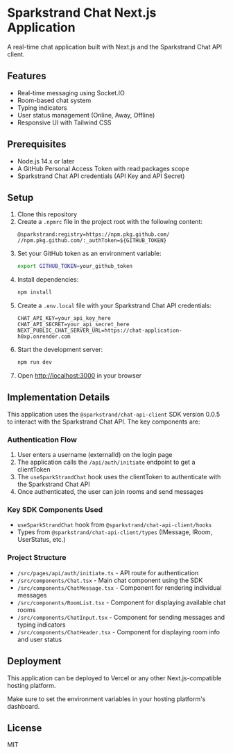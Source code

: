 # Sparkstrand Chat Next.js Application

A real-time chat application built with Next.js and the Sparkstrand Chat API client.

## Features

- Real-time messaging using Socket.IO
- Room-based chat system
- Typing indicators
- User status management (Online, Away, Offline)
- Responsive UI with Tailwind CSS

## Prerequisites

- Node.js 14.x or later
- A GitHub Personal Access Token with read:packages scope
- Sparkstrand Chat API credentials (API Key and API Secret)

## Setup

1. Clone this repository
2. Create a `.npmrc` file in the project root with the following content:
   ```
   @sparkstrand:registry=https://npm.pkg.github.com/
   //npm.pkg.github.com/:_authToken=${GITHUB_TOKEN}
   ```
3. Set your GitHub token as an environment variable:
   ```bash
   export GITHUB_TOKEN=your_github_token
   ```
4. Install dependencies:
   ```bash
   npm install
   ```
5. Create a `.env.local` file with your Sparkstrand Chat API credentials:
   ```
   CHAT_API_KEY=your_api_key_here
   CHAT_API_SECRET=your_api_secret_here
   NEXT_PUBLIC_CHAT_SERVER_URL=https://chat-application-h0xp.onrender.com
   ```
6. Start the development server:
   ```bash
   npm run dev
   ```
7. Open [http://localhost:3000](http://localhost:3000) in your browser

## Implementation Details

This application uses the `@sparkstrand/chat-api-client` SDK version 0.0.5 to interact with the Sparkstrand Chat API. The key components are:

### Authentication Flow

1. User enters a username (externalId) on the login page
2. The application calls the `/api/auth/initiate` endpoint to get a clientToken
3. The `useSparkStrandChat` hook uses the clientToken to authenticate with the Sparkstrand Chat API
4. Once authenticated, the user can join rooms and send messages

### Key SDK Components Used

- `useSparkStrandChat` hook from `@sparkstrand/chat-api-client/hooks`
- Types from `@sparkstrand/chat-api-client/types` (IMessage, IRoom, UserStatus, etc.)

### Project Structure

- `/src/pages/api/auth/initiate.ts` - API route for authentication
- `/src/components/Chat.tsx` - Main chat component using the SDK
- `/src/components/ChatMessage.tsx` - Component for rendering individual messages
- `/src/components/RoomList.tsx` - Component for displaying available chat rooms
- `/src/components/ChatInput.tsx` - Component for sending messages and typing indicators
- `/src/components/ChatHeader.tsx` - Component for displaying room info and user status

## Deployment

This application can be deployed to Vercel or any other Next.js-compatible hosting platform.

Make sure to set the environment variables in your hosting platform's dashboard.

## License

MIT
